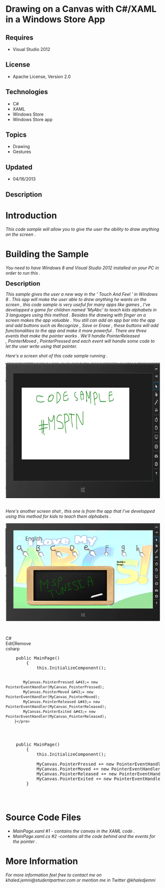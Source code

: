 # Drawing on a Canvas with C#/XAML in a Windows Store App
## Requires
- Visual Studio 2012
## License
- Apache License, Version 2.0
## Technologies
- C#
- XAML
- Windows Store
- Windows Store app
## Topics
- Drawing
- Gestures
## Updated
- 04/16/2013
## Description

<h1>Introduction</h1>
<p><em>This code sample will allow you to give the user the ability to draw anything on the screen .</em></p>
<h1><span>Building the Sample</span></h1>
<p><em>You need to have Windows 8 and Visual Studio 2012 installed on your PC in order to run this .</em></p>
<p><span style="font-size:20px; font-weight:bold">Description</span></p>
<p><em>This sample gives the user a new way in the ' Touch And Feel ' in Windows 8 . This app will make the user able to draw anything he wants on the screen , this code sample is very useful for many apps like games , I've developped a game for children named
 'MyAbc' to teach kids alphabets in 3 languages using this method . Besides the drawing with finger on a screen makes the app valuable . You still can add an app bar into the app and add buttons such as Recognize , Save or Erase , these buttons will add functionalities
 to the app and make it more powerful . There are three events that make the pointer works . We'll handle&nbsp;PointerReleased ,&nbsp;PointerMoved ,&nbsp;PointerPressed and each event will handle some code to let the user write using that pointer.</em></p>
<p><em>Here's a screen shot of this code sample running .</em></p>
<p><em><img id="79913" src="79913-sample.png" alt="" width="692" height="442">&nbsp;</em></p>
<p><em>Here's another screen shot , this one is from the app that I've developped using this method for kids to teach them alphabets .</em></p>
<p><img id="79917" src="79917-capture.png" alt=""></p>
<p><em><br>
</em></p>
<div class="scriptcode">
<div class="pluginEditHolder" pluginCommand="mceScriptCode">
<div class="title"><span>C#</span></div>
<div class="pluginLinkHolder"><span class="pluginEditHolderLink">Edit</span>|<span class="pluginRemoveHolderLink">Remove</span></div>
<span class="hidden">csharp</span>
<pre class="hidden">    public MainPage()
        {
            this.InitializeComponent();

            MyCanvas.PointerPressed &#43;= new PointerEventHandler(MyCanvas_PointerPressed);
            MyCanvas.PointerMoved &#43;= new PointerEventHandler(MyCanvas_PointerMoved);
            MyCanvas.PointerReleased &#43;= new PointerEventHandler(MyCanvas_PointerReleased);
            MyCanvas.PointerExited &#43;= new PointerEventHandler(MyCanvas_PointerReleased);
        }</pre>
<div class="preview">
<pre class="csharp">&nbsp;&nbsp;&nbsp;&nbsp;<span class="cs__keyword">public</span>&nbsp;MainPage()&nbsp;
&nbsp;&nbsp;&nbsp;&nbsp;&nbsp;&nbsp;&nbsp;&nbsp;{&nbsp;
&nbsp;&nbsp;&nbsp;&nbsp;&nbsp;&nbsp;&nbsp;&nbsp;&nbsp;&nbsp;&nbsp;&nbsp;<span class="cs__keyword">this</span>.InitializeComponent();&nbsp;
&nbsp;
&nbsp;&nbsp;&nbsp;&nbsp;&nbsp;&nbsp;&nbsp;&nbsp;&nbsp;&nbsp;&nbsp;&nbsp;MyCanvas.PointerPressed&nbsp;&#43;=&nbsp;<span class="cs__keyword">new</span>&nbsp;PointerEventHandler(MyCanvas_PointerPressed);&nbsp;
&nbsp;&nbsp;&nbsp;&nbsp;&nbsp;&nbsp;&nbsp;&nbsp;&nbsp;&nbsp;&nbsp;&nbsp;MyCanvas.PointerMoved&nbsp;&#43;=&nbsp;<span class="cs__keyword">new</span>&nbsp;PointerEventHandler(MyCanvas_PointerMoved);&nbsp;
&nbsp;&nbsp;&nbsp;&nbsp;&nbsp;&nbsp;&nbsp;&nbsp;&nbsp;&nbsp;&nbsp;&nbsp;MyCanvas.PointerReleased&nbsp;&#43;=&nbsp;<span class="cs__keyword">new</span>&nbsp;PointerEventHandler(MyCanvas_PointerReleased);&nbsp;
&nbsp;&nbsp;&nbsp;&nbsp;&nbsp;&nbsp;&nbsp;&nbsp;&nbsp;&nbsp;&nbsp;&nbsp;MyCanvas.PointerExited&nbsp;&#43;=&nbsp;<span class="cs__keyword">new</span>&nbsp;PointerEventHandler(MyCanvas_PointerReleased);&nbsp;
&nbsp;&nbsp;&nbsp;&nbsp;&nbsp;&nbsp;&nbsp;&nbsp;}</pre>
</div>
</div>
</div>
<h1><span>Source Code Files</span></h1>
<ul>
<li><em>MainPage.xaml #1 - contains the canvas in the XAML code .</em> </li><li><em><em>MainPage.xaml.cs #2 -contains all the code behind and the events for the pointer .</em></em>
</li></ul>
<h1>More Information</h1>
<p><em>For more information feel free to contact me on khaled.jemni@studentpartner.com or mention me in Twitter @khaledjemni&nbsp;</em></p>
